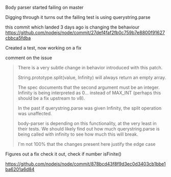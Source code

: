 Body parser started failing on master

Digging through it turns out the failing test is using querystring.parse

this commit which landed 3 days ago is changing the behaviour 
https://github.com/nodejs/node/commit/27def4faf2fb0c759b7e8800f91627cbbca5fdba

Created a test, now working on a fix


comment on the issue
> There is a very subtle change in behavior introduced with this patch.
> 
> String.prototype.split(value, Infinity) will always return an empty array.
> 
> The spec documents that the second argument must be an integer. Infinity is being interpreted as 0... instead of MAX_INT (perhaps this should be a fix upstream to v8).
> 
> In the past if querystring.parse was given Infinity, the split operation was unaffected.
> 
> body-parser is depending on this functionality, at the very least in their tests. We should likely find out how much querystring.parse is being called with infinity to see how much this will break.
> 
> I'm not 100% that the changes present here justify the edge case

Figures out a fix check it out, check if number isFinite()

https://github.com/nodejs/node/commit/878bcd43f8f9d3ec0d3403cb1bbe1ba6201a6d84
